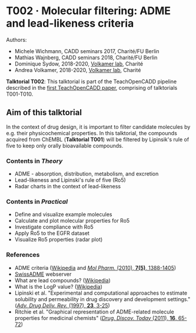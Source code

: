# T002 · Molecular filtering: ADME and lead-likeness criteria

Authors:

- Michele Wichmann, CADD seminars 2017, Charité/FU Berlin
- Mathias Wajnberg, CADD seminars 2018, Charité/FU Berlin
- Dominique Sydow, 2018-2020, [Volkamer lab](https://volkamerlab.org), Charité
- Andrea Volkamer, 2018-2020, [Volkamer lab](https://volkamerlab.org), Charité


__Talktorial T002__: This talktorial is part of the TeachOpenCADD pipeline described in the [first TeachOpenCADD paper](https://jcheminf.biomedcentral.com/articles/10.1186/s13321-019-0351-x), comprising of talktorials T001-T010.


## Aim of this talktorial

In the context of drug design, it is important to filter candidate molecules by e.g. their physicochemical properties. In this talktorial, the compounds acquired from ChEMBL (__Talktorial T001__) will be filtered by Lipinsik's rule of five to keep only orally bioavailable compounds.


### Contents in _Theory_

* ADME - absorption, distribution, metabolism, and excretion
* Lead-likeness and Lipinski's rule of five (Ro5)
* Radar charts in the context of lead-likeness


### Contents in _Practical_

* Define and visualize example molecules
* Calculate and plot molecular properties for Ro5
* Investigate compliance with Ro5
* Apply Ro5 to the EGFR dataset
* Visualize Ro5 properties (radar plot)


### References

* ADME criteria ([Wikipedia](https://en.wikipedia.org/wiki/ADME) and [<i>Mol Pharm.</i> (2010), <b>7(5)</b>, 1388-1405](https://www.ncbi.nlm.nih.gov/pmc/articles/PMC3025274/))
* [SwissADME](https://www.nature.com/articles/srep42717) webserver
* What are lead compounds? ([Wikipedia](https://en.wikipedia.org/wiki/Lead_compound))
* What is the LogP value? ([Wikipedia](https://en.wikipedia.org/wiki/Partition_coefficient))
* Lipinski et al. "Experimental and computational approaches to estimate solubility and permeability in drug discovery and development settings." ([<i>Adv. Drug Deliv. Rev.</i> (1997), <b>23</b>, 3-25](https://www.sciencedirect.com/science/article/pii/S0169409X96004231))
* Ritchie et al. "Graphical representation of ADME-related molecule properties for medicinal chemists" ([<i>Drug. Discov. Today</i> (2011), <b>16</b>, 65-72](https://www.ncbi.nlm.nih.gov/pubmed/21074634))

